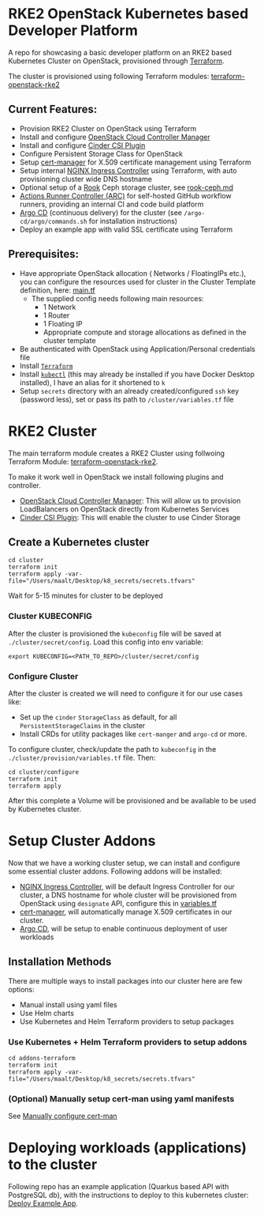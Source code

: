 # RKE2 OpenStack Kubernetes based Developer Platform

A repo for showcasing a basic developer platform on an RKE2 based Kubernetes Cluster on OpenStack, provisioned through [Terraform](https://www.terraform.io/).

The cluster is provisioned using following Terraform modules:
[terraform-openstack-rke2](https://github.com/remche/terraform-openstack-rke2)

## Current Features:
* Provision RKE2 Cluster on OpenStack using Terraform
* Install and configure [OpenStack Cloud Controller Manager](https://github.com/kubernetes/cloud-provider-openstack)
* Install and configure [Cinder CSI Plugin](https://github.com/kubernetes/cloud-provider-openstack/blob/master/docs/cinder-csi-plugin/using-cinder-csi-plugin.md)
* Configure Persistent Storage Class for OpenStack
* Setup [cert-manager](https://cert-manager.io/) for X.509 certificate management using Terraform
* Setup internal [NGINX Ingress Controller](https://docs.nginx.com/nginx-ingress-controller/) using Terraform, with auto provisioning cluster wide DNS hostname
* Optional setup of a [Rook](https://rook.io/) Ceph storage cluster, see [rook-ceph.md](rook-ceph/rook-ceph.md)
* [Actions Runner Controller (ARC)](https://github.com/actions-runner-controller/actions-runner-controller) for self-hosted GitHub workflow runners, providing an internal CI and code build platform
* [Argo CD](https://argo-cd.readthedocs.io/en/stable/) (continuous delivery) for the cluster (see `/argo-cd/argo/commands.sh` for installation instructions)
* Deploy an example app with valid SSL certificate using Terraform

## Prerequisites:
* Have appropriate OpenStack allocation ( Networks / FloatingIPs etc.), you can configure the resources used for cluster in the Cluster Template definition, here: [main.tf](./cluster/main.tf)
  * The supplied config needs following main resources:
    * 1 Network
    * 1 Router
    * 1 Floating IP
    * Appropriate compute and storage allocations as defined in the cluster template
* Be authenticated with OpenStack using Application/Personal credentials file
* Install [`Terraform`](https://www.terraform.io/)
* Install [`kubectl`](https://kubernetes.io/docs/tasks/tools/) (this may already be installed if you have Docker Desktop installed), I have an alias for it shortened to `k`
* Setup `secrets` directory with an already created/configured `ssh` key (password less), set or pass its path to `/cluster/variables.tf` file

# RKE2 Cluster

The main terraform module creates a RKE2 Cluster using follwoing Terraform Module: [terraform-openstack-rke2](https://github.com/remche/terraform-openstack-rke2).

To make it work well in OpenStack we install following plugins and controller.

* [OpenStack Cloud Controller Manager](https://github.com/kubernetes/cloud-provider-openstack): This will allow us to provision LoadBalancers on OpenStack directly from Kubernetes Services
* [Cinder CSI Plugin](https://github.com/kubernetes/cloud-provider-openstack/blob/master/docs/cinder-csi-plugin/using-cinder-csi-plugin.md): This will enable the cluster to use Cinder Storage 
## Create a Kubernetes cluster
```shell
cd cluster
terraform init
terraform apply -var-file="/Users/maalt/Desktop/k8_secrets/secrets.tfvars"
```
Wait for 5-15 minutes for cluster to be deployed

### Cluster KUBECONFIG

After the cluster is provisioned the `kubeconfig` file will be saved at `./cluster/secret/config`. Load this config into env variable:
```shell
export KUBECONFIG=<PATH_TO_REPO>/cluster/secret/config
```

### Configure Cluster

After the cluster is created we will need to configure it for our use cases like:

* Set up the `cinder` `StorageClass` as default, for all `PersistentStorageClaims` in the cluster
* Install CRDs for utility packages like `cert-manger` and `argo-cd` or more.

To configure cluster, check/update the path to `kubeconfig` in the `./cluster/provision/variables.tf` file. Then:
```shell
cd cluster/configure
terraform init
terraform apply
```
After this complete a Volume will be provisioned and be available to be used by Kubernetes cluster.

# Setup Cluster Addons
Now that we have a working cluster setup, we can install and configure some essential cluster addons. Following addons will be installed:
* [NGINX Ingress Controller](https://docs.nginx.com/nginx-ingress-controller/), will be default Ingress Controller for our cluster, a DNS hostname for whole cluster will be provisioned from OpenStack using `designate` API, configure this in [variables.tf](addons-terraform/variables.tf)
* [cert-manager](https://cert-manager.io/docs/), will automatically manage X.509 certificates in our cluster.
* [Argo CD](https://argo-cd.readthedocs.io/en/stable/), will be setup to enable continuous deployment of user workloads

## Installation Methods
There are multiple ways to install packages into our cluster here are few options:
* Manual install using yaml files
* Use Helm charts
* Use Kubernetes and Helm Terraform providers to setup packages


### Use Kubernetes + Helm Terraform providers to setup addons

```shell
cd addons-terraform
terraform init
terraform apply -var-file="/Users/maalt/Desktop/k8_secrets/secrets.tfvars"
```

### (Optional) Manually setup cert-man using yaml manifests
See [Manually configure cert-man](./scratch/cert-manager-manual/Manual-cert-manager.md)


# Deploying workloads (applications) to the cluster
Following repo has an example application (Quarkus based API with PostgreSQL db), with the instructions to deploy to this kubernetes cluster: [Deploy Example App](https://github.com/mumeraltaf/quarkus-startmeup#deploy-application-on-remote-kubernetes-cluster).
